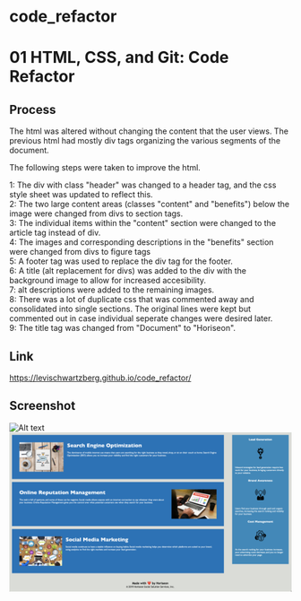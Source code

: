 # code_refactor

# 01 HTML, CSS, and Git: Code Refactor

## Process

The html was altered without changing the content that the user views. The previous html had mostly div tags organizing the various segments of the document. 

The following steps were taken to improve the html.

1: The div with class "header" was changed to a header tag, and the css style sheet was updated to reflect this. <br/>
2: The two large content areas (classes "content" and "benefits") below the image were changed from divs to section tags. <br/> 
3: The individual items within the "content" section were changed to the article tag instead of div.  <br/>
4: The images and corresponding descriptions in the "benefits" section were changed from divs to figure tags  <br/> 
5: A footer tag was used to replace the div tag for the footer.  <br/>
6: A title (alt replacement for divs) was added to the div with the background image to allow for increased accesibility.  <br>
7: alt descriptions were added to the remaining images. <br/>
8: There was a lot of duplicate css that was commented away and consolidated into single sections. The original lines were kept but commented out in case individual seperate changes were desired later. <br/>
9: The title tag was changed from "Document" to "Horiseon". 

## Link

https://levischwartzberg.github.io/code_refactor/

## Screenshot

![Alt text](./assets/images/Horiseon1.jpg?raw=true "Horiseon1")
![Alt text](./assets/images/Horiseon2.jpg?raw=true "Horiseon2")
